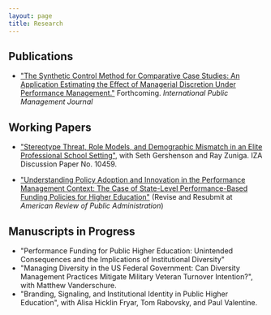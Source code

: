 ```yaml
---
layout: page
title: Research
---
```


## Publications ##
- ["The Synthetic Control Method for Comparative Case Studies: An Application Estimating the Effect of Managerial Discretion Under Performance Management."](http://www.tandfonline.com/doi/full/10.1080/10967494.2015.1121178) Forthcoming. _International Public Management Journal_

## Working Papers ##
* ["Stereotype Threat, Role Models, and Demographic Mismatch in an Elite Professional School Setting"](http://ftp.iza.org/dp10459.pdf), with Seth Gershenson and Ray Zuniga. IZA Discussion Paper No. 10459.

* ["Understanding Policy Adoption and Innovation in the Performance Management Context: The Case of State-Level Performance-Based Funding Policies for Higher Education"](../Performance-Funding_policy-adoption_birdsall.pdf) (Revise and Resubmit at _American Review of Public Administration_)

## Manuscripts in Progress ##
* "Performance Funding for Public Higher Education: Unintended Consequences and the Implications of Institutional Diversity"
* "Managing Diversity in the US Federal Government: Can Diversity Management Practices Mitigate Military Veteran Turnover Intention?", with Matthew Vanderschure.
* "Branding, Signaling, and Institutional Identity in Public Higher Education", with Alisa Hicklin Fryar, Tom Rabovsky, and Paul Valentine.